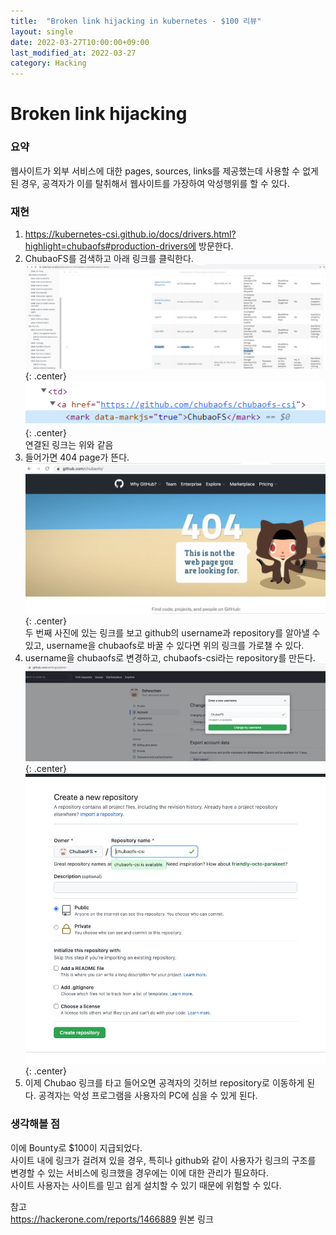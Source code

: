 ```yaml
---
title:  "Broken link hijacking in kubernetes - $100 리뷰"
layout: single
date: 2022-03-27T10:00:00+09:00
last_modified_at: 2022-03-27
category: Hacking
---
```



# Broken link hijacking
### 요약
웹사이트가 외부 서비스에 대한 pages, sources, links를 제공했는데 사용할 수 없게 된 경우, 공격자가 이를 탈취해서 웹사이트를 가장하여 악성행위를 할 수 있다.

### 재현
1. https://kubernetes-csi.github.io/docs/drivers.html?highlight=chubaofs#production-drivers에 방문한다.
2. ChubaoFS를 검색하고 아래 링크를 클릭한다.  
![find chubao](/assets/img/2022-03-27-1466889-Broken-link-hijacking/1.jpg){: .center}  
![link](/assets/img/2022-03-27-1466889-Broken-link-hijacking/2.png){: .center}  
 연결된 링크는 위와 같음
3.  들어가면 404 page가 뜬다.  
![404 page](/assets/img/2022-03-27-1466889-Broken-link-hijacking/3.jpg){: .center}  
두 번째 사진에 있는 링크를 보고 github의 username과 repository를 알아낼 수 있고, username을 chubaofs로 바꿀 수 있다면 위의 링크를 가로챌 수 있다.
4. username을 chubaofs로 변경하고, chubaofs-csi라는 repository를 만든다.  
![change username](/assets/img/2022-03-27-1466889-Broken-link-hijacking/4.jpg){: .center}  
![make repository](/assets/img/2022-03-27-1466889-Broken-link-hijacking/5.jpg){: .center}  
5. 이제 Chubao 링크를 타고 들어오면 공격자의 깃허브 repository로 이동하게 된다. 공격자는 악성 프로그램을 사용자의 PC에 심을 수 있게 된다.
  
### 생각해볼 점
이에 Bounty로 $100이 지급되었다.  
사이트 내에 링크가 걸려져 있을 경우, 특히나 github와 같이 사용자가 링크의 구조를 변경할 수 있는 서비스에 링크했을 경우에는 이에 대한 관리가 필요하다.  
사이트 사용자는 사이트를 믿고 쉽게 설치할 수 있기 때문에 위험할 수 있다.  
  
참고  
<https://hackerone.com/reports/1466889>
원본 링크